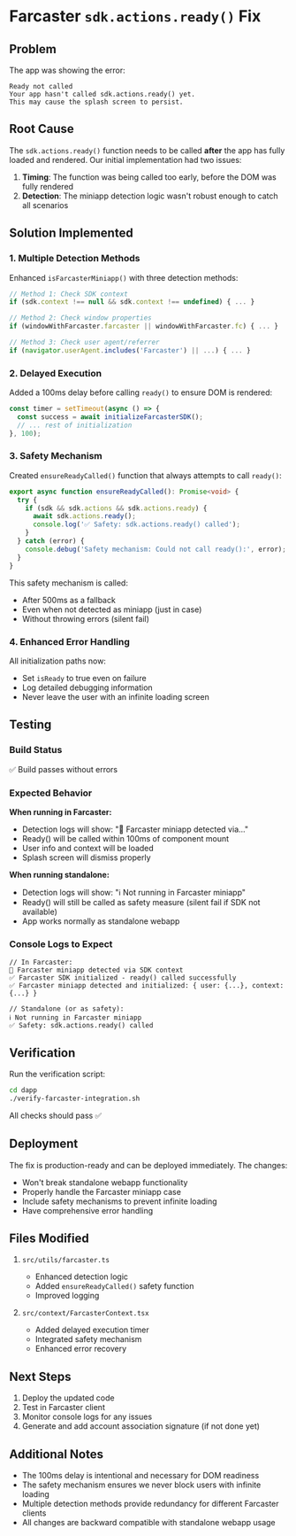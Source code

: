 # Farcaster `sdk.actions.ready()` Fix

## Problem
The app was showing the error:
```
Ready not called
Your app hasn't called sdk.actions.ready() yet. 
This may cause the splash screen to persist.
```

## Root Cause
The `sdk.actions.ready()` function needs to be called **after** the app has fully loaded and rendered. Our initial implementation had two issues:

1. **Timing**: The function was being called too early, before the DOM was fully rendered
2. **Detection**: The miniapp detection logic wasn't robust enough to catch all scenarios

## Solution Implemented

### 1. Multiple Detection Methods
Enhanced `isFarcasterMiniapp()` with three detection methods:

```typescript
// Method 1: Check SDK context
if (sdk.context !== null && sdk.context !== undefined) { ... }

// Method 2: Check window properties  
if (windowWithFarcaster.farcaster || windowWithFarcaster.fc) { ... }

// Method 3: Check user agent/referrer
if (navigator.userAgent.includes('Farcaster') || ...) { ... }
```

### 2. Delayed Execution
Added a 100ms delay before calling `ready()` to ensure DOM is rendered:

```typescript
const timer = setTimeout(async () => {
  const success = await initializeFarcasterSDK();
  // ... rest of initialization
}, 100);
```

### 3. Safety Mechanism
Created `ensureReadyCalled()` function that always attempts to call `ready()`:

```typescript
export async function ensureReadyCalled(): Promise<void> {
  try {
    if (sdk && sdk.actions && sdk.actions.ready) {
      await sdk.actions.ready();
      console.log('✅ Safety: sdk.actions.ready() called');
    }
  } catch (error) {
    console.debug('Safety mechanism: Could not call ready():', error);
  }
}
```

This safety mechanism is called:
- After 500ms as a fallback
- Even when not detected as miniapp (just in case)
- Without throwing errors (silent fail)

### 4. Enhanced Error Handling
All initialization paths now:
- Set `isReady` to true even on failure
- Log detailed debugging information
- Never leave the user with an infinite loading screen

## Testing

### Build Status
✅ Build passes without errors

### Expected Behavior

**When running in Farcaster:**
- Detection logs will show: "🎯 Farcaster miniapp detected via..."
- Ready() will be called within 100ms of component mount
- User info and context will be loaded
- Splash screen will dismiss properly

**When running standalone:**
- Detection logs will show: "ℹ️ Not running in Farcaster miniapp"
- Ready() will still be called as safety measure (silent fail if SDK not available)
- App works normally as standalone webapp

### Console Logs to Expect

```
// In Farcaster:
🎯 Farcaster miniapp detected via SDK context
✅ Farcaster SDK initialized - ready() called successfully
✅ Farcaster miniapp detected and initialized: { user: {...}, context: {...} }

// Standalone (or as safety):
ℹ️ Not running in Farcaster miniapp
✅ Safety: sdk.actions.ready() called
```

## Verification

Run the verification script:
```bash
cd dapp
./verify-farcaster-integration.sh
```

All checks should pass ✅

## Deployment

The fix is production-ready and can be deployed immediately. The changes:
- Won't break standalone webapp functionality
- Properly handle the Farcaster miniapp case
- Include safety mechanisms to prevent infinite loading
- Have comprehensive error handling

## Files Modified

1. `src/utils/farcaster.ts`
   - Enhanced detection logic
   - Added `ensureReadyCalled()` safety function
   - Improved logging

2. `src/context/FarcasterContext.tsx`
   - Added delayed execution timer
   - Integrated safety mechanism
   - Enhanced error recovery

## Next Steps

1. Deploy the updated code
2. Test in Farcaster client
3. Monitor console logs for any issues
4. Generate and add account association signature (if not done yet)

## Additional Notes

- The 100ms delay is intentional and necessary for DOM readiness
- The safety mechanism ensures we never block users with infinite loading
- Multiple detection methods provide redundancy for different Farcaster clients
- All changes are backward compatible with standalone webapp usage

